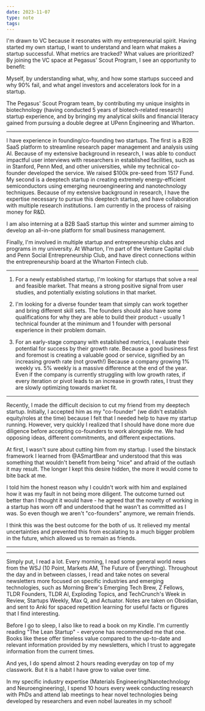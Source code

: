 ```yaml
---
date: 2023-11-07
type: note
tags: 
---
```


I'm drawn to VC because it resonates with my entrepreneurial spirit. Having started my own startup, I want to understand and learn what makes a startup successful. What metrics are tracked? What values are prioritized? By joining the VC space at Pegasus' Scout Program, I see an opportunity to benefit:

Myself, by understanding what, why, and how some startups succeed and why 90% fail, and what angel investors and accelerators look for in a startup.

The Pegasus' Scout Program team, by contributing my unique insights in biotechnology (having conducted 5 years of biotech-related research) startup experience, and by bringing my analytical skills and financial literacy gained from pursuing a double degree at UPenn Engineering and Wharton.

---

I have experience in founding/co-founding two startups. The first is a B2B SaaS platform to streamline research paper management and analysis using AI. Because of my extensive background in research, I was able to conduct impactful user interviews with researchers in established facilities, such as in Stanford, Penn Med, and other universities, while my technical co-founder developed the service. We raised $100k pre-seed from 1517 Fund. My second is a deeptech startup in creating extremely energy-efficient semiconductors using emerging neuroengineering and nanotechnology techniques. Because of my extensive background in research, I have the expertise necessary to pursue this deeptech startup, and have collaboration with multiple research institutions. I am currently in the process of raising money for R&D.

I am also interning at a B2B SaaS startup this winter and summer aiming to develop an all-in-one platform for small business management.

Finally, I'm involved in multiple startup and entrepreneurship clubs and programs in my university. At Wharton, I'm part of the Venture Capital club and Penn Social Entrepreneurship Club, and have direct connections within the entrepreneurship board at the Wharton Fintech club.

---

1. For a newly established startup, I'm looking for startups that solve a real and feasible market. That means a strong positive signal from user studies, and potentially existing solutions in that market.

2. I'm looking for a diverse founder team that simply can work together and bring different skill sets. The founders should also have some qualifications for why they are able to build their product - usually 1 technical founder at the minimum and 1 founder with personal experience in their problem domain.

3. For an early-stage company with established metrics, I evaluate their potential for success by their growth rate. Because a good business first and foremost is creating a valuable good or service, signified by an increasing growth rate (not growth!) Because a company growing 1% weekly vs. 5% weekly is a massive difference at the end of the year. Even if the company is currently struggling with low growth rates, if every iteration or pivot leads to an increase in growth rates, I trust they are slowly optimizing towards market fit.

--- 

Recently, I made the difficult decision to cut my friend from my deeptech startup. Initially, I accepted him as my "co-founder" (we didn't establish equity/roles at the time) because I felt that I needed help to have my startup running. However, very quickly I realized that I should have done more due diligence before accepting co-founders to work alongside me. We had opposing ideas, different commitments, and different expectations.

At first, I wasn't sure about cutting him from my startup. I used the binstack framework I learned from @ASmartBear and understood that this was something that wouldn't benefit from being "nice" and afraid of the outlash it may result. The longer I kept this desire hidden, the more it would come to bite back at me.

I told him the honest reason why I couldn't work with him and explained how it was my fault in not being more diligent. The outcome turned out better than I thought it would have - he agreed that the novelty of working in a startup has worn off and understood that he wasn't as committed as I was. So even though we aren't "co-founders" anymore, we remain friends.

I think this was the best outcome for the both of us. It relieved my mental uncertainties and prevented this from escalating to a much bigger problem in the future, which allowed us to remain as friends.

---


--- 

Simply put, I read a lot. Every morning, I read some general world news from the WSJ (10 Point, Markets AM, The Future of Everything). Throughout the day and in between classes, I read and take notes on several newsletters more focused on specific industries and emerging technologies, such as Morning Brew's Emerging Tech Brew, Z Fellows, TLDR Founders, TLDR AI, Exploding Topics, and TechCrunch's Week in Review, Startups Weekly, Max Q, and Actuator. Notes are taken on Obsidian, and sent to Anki for spaced repetition learning for useful facts or figures that I find interesting.

Before I go to sleep, I also like to read a book on my Kindle. I'm currently reading "The Lean Startup" - everyone has recommended me that one. Books like these offer timeless value compared to the up-to-date and relevant information provided by my newsletters, which I trust to aggregate information from the current times.

And yes, I do spend almost 2 hours reading everyday on top of my classwork. But it is a habit I have grow to value over time.

In my specific industry expertise (Materials Engineering/Nanotechnology and Neuroengineering), I spend 10 hours every week conducting research with PhDs and attend lab meetings to hear novel technologies being developed by researchers and even nobel laureates in my school!